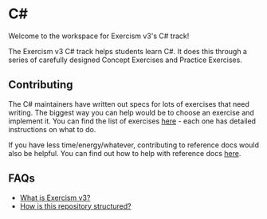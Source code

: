 # C&#35;

Welcome to the workspace for Exercism v3's C# track!

The Exercism v3 C# track helps students learn C#. It does this through a series of carefully designed Concept Exercises and Practice Exercises.

## Contributing

The C# maintainers have written out specs for lots of exercises that need writing. The biggest way you can help would be to choose an exercise and implement it. You can find the list of exercises [here][github-issues-new-exercise] - each one has detailed instructions on what to do.

If you have less time/energy/whatever, contributing to reference docs would also be helpful. You can find out how to help with reference docs [here][reference].

## FAQs

- [What is Exercism v3?][exercism-v3]
- [How is this repository structured?][repository-structure]

[docs]: ./docs/README.md
[docs-analyzer]: ./docs/analyzer.md
[docs-representer]: ./docs/representer.md
[docs-test-runner]: ./docs/test-runner.md
[exercises]: ./exercises/README.md
[exercises-docs]: ./exercises/.docs/README.md
[exercises-concept]: ./exercises/concept/README.md
[exercises-practice]: ./exercises/practice/README.md
[reference]: ./reference/README.md
[reference-concepts]: ./reference/concepts/README.md
[reference-keywords]: ./reference/keywords/README.md
[reference-types]: ./reference/types/README.md
[exercism-v3]: ../../README.md
[repository-structure]: ./docs/repository-structure.md
[github-issues-new-exercise]: https://github.com/exercism/v3/issues?utf8=%E2%9C%93&q=is%3Aissue+is%3Aopen+label%3Atrack%2Fcsharp+label%3Atype%2Fnew-exercise+label%3Astatus%2Fhelp-wanted+
